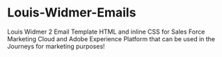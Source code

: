 # Louis-Widmer-Emails
Louis Widmer 2 Email Template HTML and inline CSS for Sales Force Marketing Cloud and Adobe Experience Platform that can be used in the Journeys for marketing purposes!
